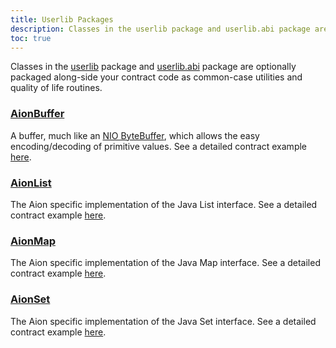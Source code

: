 ```yaml
---
title: Userlib Packages
description: Classes in the userlib package and userlib.abi package are optionally packaged along-side your contract code as common-case utilities and quality of life routines.
toc: true
---
```


Classes in the [userlib](https://avm-api.aion.network/org/aion/avm/userlib/package-summary.html) package and [userlib.abi](https://avm-api.aion.network/org/aion/avm/userlib/abi/package-summary.html) package are optionally packaged along-side your contract code as common-case utilities and quality of life routines.

### [AionBuffer](https://avm-api.aion.network/org/aion/avm/userlib/aionbuffer)

A buffer, much like an [NIO ByteBuffer](https://docs.oracle.com/javase/7/docs/api/java/nio/ByteBuffer.html), which allows the easy encoding/decoding of primitive values.
See a detailed contract example [here](https://docs.aion.network/docs/aionbuffer).

### [AionList](https://avm-api.aion.network/org/aion/avm/userlib/aionlist)

The Aion specific implementation of the Java List interface.
See a detailed contract example [here](https://docs.aion.network/docs/aion-list).

### [AionMap](https://avm-api.aion.network/org/aion/avm/userlib/aionmap)

The Aion specific implementation of the Java Map interface.
See a detailed contract example [here](https://docs.aion.network/docs/aion-map).

### [AionSet](https://avm-api.aion.network/org/aion/avm/userlib/aionset)
The Aion specific implementation of the Java Set interface.
See a detailed contract example [here](https://docs.aion.network/docs/aion-set).